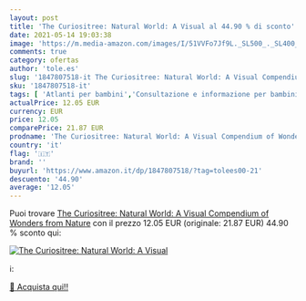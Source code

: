 ```yaml
---
layout: post
title: 'The Curiositree: Natural World: A Visual al 44.90 % di sconto'
date: 2021-05-14 19:03:38
image: 'https://m.media-amazon.com/images/I/51VVFo7Jf9L._SL500_._SL400_.jpg'
comments: true
category: ofertas
author: 'tole.es'
slug: '1847807518-it The Curiositree: Natural World: A Visual Compendium of...'
sku: '1847807518-it'
tags: [ 'Atlanti per bambini','Consultazione e informazione per bambini','Libri','Libri per bambini','Libri per bambini sugli animali','Natura per bambini','Scienze, natura e tecnologia per bambini','Testi di formazione e consultazione per bambini', ]
actualPrice: 12.05 EUR
currency: EUR
price: 12.05
comparePrice: 21.87 EUR
prodname: 'The Curiositree: Natural World: A Visual Compendium of Wonders from Nature'
country: 'it'
flag: '🇮🇹'
brand: ''
buyurl: 'https://www.amazon.it/dp/1847807518/?tag=tolees00-21'
descuento: '44.90'
average: '12.05'
---
```


Puoi trovare [The Curiositree: Natural World: A Visual Compendium of Wonders from Nature](https://www.amazon.it/dp/1847807518/?tag=tolees00-21) con il prezzo 12.05 EUR (originale: 21.87 EUR) 44.90 % sconto qui:

[![The Curiositree: Natural World: A Visual](https://m.media-amazon.com/images/I/51VVFo7Jf9L._SL500_._SL400_.jpg)](https://www.amazon.it/dp/1847807518/?tag=tolees00-21)

ℹ️:


[🛒 Acquista qui!!](https://www.amazon.it/dp/1847807518/?tag=tolees00-21)
